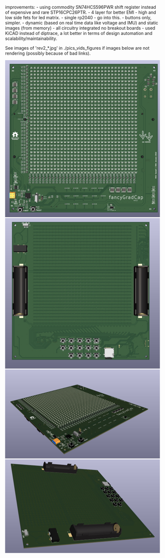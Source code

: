 improvements:
    - using commodity SN74HCS596PWR shift register instead of expensive and rare STP16CPC26PTR.
    - 4 layer for better EMI
    - high and low side fets for led matrix.
    - single rp2040 - go into this.
    - buttons only, simpler.
    - dynamic (based on real time data like voltage and IMU) and static images (from memory)
    - all circuitry integrated no breakout boards
    - used KiCAD instead of diptrace, a lot better in terms of design automation and scalability/maintainability.

See images of 'rev2_*.jpg' in ./pics_vids_figures if images below are not rendering (possibly because of bad links).

![alt text](./pics_vids_figures/rev2_1.jpg)
![alt text](./pics_vids_figures/rev2_2.jpg)
![alt text](./pics_vids_figures/rev2_3.jpg)
![alt text](./pics_vids_figures/rev2_4.jpg)